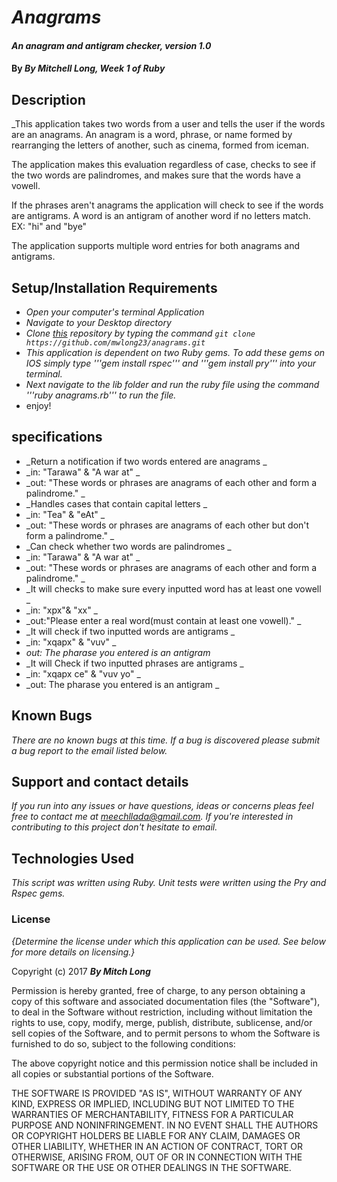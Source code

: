 # _Anagrams_

#### _An anagram and antigram checker, version 1.0_

#### By _**By Mitchell Long, Week 1 of Ruby**_

## Description

_This application takes two words from a user and tells the user if the words are an anagrams.  An anagram is a word, phrase, or name formed by rearranging the letters of another, such as cinema, formed from iceman.

The application makes this evaluation regardless of case, checks to see if the two words are palindromes, and makes sure that the words have a vowell.

If the phrases aren't anagrams the application will check to see if the words are antigrams. A word is an antigram of another word if  no letters match.  EX: "hi" and "bye"

The application supports multiple word entries for both anagrams and antigrams.



## Setup/Installation Requirements

* _Open your computer's terminal Application_
* _Navigate to your Desktop directory_
* _Clone [this](https://github.com/mwlong23/anagrams.git) repository by typing the command ```git clone https://github.com/mwlong23/anagrams.git```_
* _This application is dependent on two Ruby gems. To add these gems on IOS simply type '''gem install rspec''' and '''gem install pry''' into your terminal._
* _Next navigate to the lib folder and run the ruby file using the command '''ruby anagrams.rb''' to run the file._
* enjoy!

## specifications
* _Return a notification if two words entered are anagrams _
* _in: "Tarawa" & "A war at" _
* _out: "These words or phrases are anagrams of each other and form a palindrome." _
* _Handles cases that contain capital letters _
* _in: "Tea" & "eAt" _
* _out: "These words or phrases are anagrams of each other but don't form a palindrome." _
* _Can check whether two words are palindromes _
* _in: "Tarawa" & "A war at" _
* _out: "These words or phrases are anagrams of each other and form a palindrome." _
* _It will checks to make sure every inputted word has at least one vowell _
* _in: "xpx"& "xx" _
* _out:"Please enter a real word(must contain at least one vowell)." _
* _It will check if two inputted words are antigrams _
* _in: "xqapx" & "vuv" _
* _out: The pharase you entered is an antigram_
* _It will Check if two inputted phrases are antigrams _
* _in: "xqapx ce" & "vuv yo" _
* _out: The pharase you entered is an antigram _




## Known Bugs

_There are no known bugs at this time. If a bug is discovered please submit a bug report to the email listed below._

## Support and contact details

_If you run into any issues or have questions, ideas or concerns pleas feel free to contact me at meechllada@gmail.com.  If you're interested in contributing to this project don't hesitate to email._

## Technologies Used

_This script was written using Ruby.  Unit tests were written using the Pry and Rspec gems._

### License

*{Determine the license under which this application can be used.  See below for more details on licensing.}*

Copyright (c) 2017 **_By Mitch Long_**


Permission is hereby granted, free of charge, to any person obtaining a copy of this software and associated documentation files (the "Software"), to deal in the Software without restriction, including without limitation the rights to use, copy, modify, merge, publish, distribute, sublicense, and/or sell copies of the Software, and to permit persons to whom the Software is furnished to do so, subject to the following conditions:

The above copyright notice and this permission notice shall be included in all copies or substantial portions of the Software.

THE SOFTWARE IS PROVIDED "AS IS", WITHOUT WARRANTY OF ANY KIND, EXPRESS OR IMPLIED, INCLUDING BUT NOT LIMITED TO THE WARRANTIES OF MERCHANTABILITY, FITNESS FOR A PARTICULAR PURPOSE AND NONINFRINGEMENT. IN NO EVENT SHALL THE AUTHORS OR COPYRIGHT HOLDERS BE LIABLE FOR ANY CLAIM, DAMAGES OR OTHER LIABILITY, WHETHER IN AN ACTION OF CONTRACT, TORT OR OTHERWISE, ARISING FROM, OUT OF OR IN CONNECTION WITH THE SOFTWARE OR THE USE OR OTHER DEALINGS IN THE SOFTWARE.
